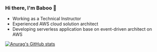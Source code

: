 ### Hi there, I'm Baboo 👋

- Working as a Technical Instructor
- Experienced AWS cloud solution architect
- Developing serverless application base on event-driven architect on AWS

[![Anurag's GitHub stats](https://github-readme-stats.vercel.app/api?username=baboopan&count_private=true&show_icons=true&theme=onedark)](https://github.com/BabooPan?tab=repositories)

<!-- [![Top Langs](https://github-readme-stats.vercel.app/api/top-langs/?username=baboopan&layout=compact)](https://github.com/anuraghazra/github-readme-stats) -->
